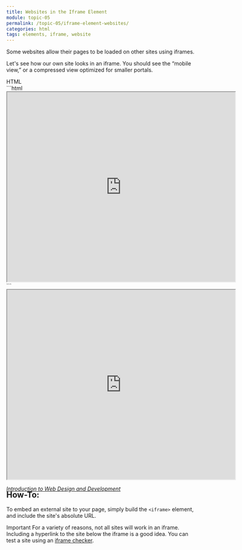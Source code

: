 ```yaml
---
title: Websites in the Iframe Element
module: topic-05
permalink: /topic-05/iframe-element-websites/
categories: html
tags: elements, iframe, website
---
```


<div class="divider-heading"></div>

Some websites allow their pages to be loaded on other sites using iframes.

Let's see how our own site looks in an iframe. You should see the “mobile view,” or a compressed view optimized for smaller portals.


<div id="code-heading">HTML</div>
```html
<iframe src="https://media-ed-online.github.io/intro-web-dev/" width="600px" height="500px"></iframe>
```


<div class="external-embed" style="width: 600px; height: 500px;">
  <iframe src="https://media-ed-online.github.io/intro-web-dev/" width="100%" height="500px"></iframe>
  <p><a href="https://media-ed-online.github.io/intro-web-dev/" target="_blank"><cite>Introduction to Web Design and Development</cite></a></p>
</div>


<div class="divider-pg"></div>


## How-To:
To embed an external site to your page, simply build the `<iframe>` element, and include the site's absolute URL.

<span class="label label-danger">Important</span> For a variety of reasons, not all sites will work in an iframe. Including a hyperlink to the site below the iframe is a good idea. You can test a site using an <a href="http://www.tinywebgallery.com/blog/advanced-iframe/free-iframe-checker" target="_blank">iframe checker</a>.
